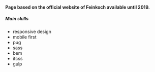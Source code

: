 #### Page based on the official website of Feinkoch available until 2019. 
##### Main skills
- responsive design
- mobile first
- pug
- sass
- bem
- itcss
- gulp
